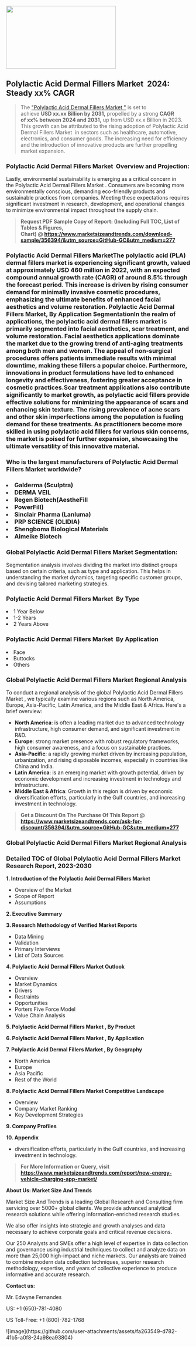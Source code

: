 <p><img class="alignnone size-medium wp-image-20088" src="https://ffe5etoiles.com/wp-content/uploads/2024/12/MST1-300x171.png" alt="" width="300" height="171" /></p><h2 id="ember46" class="ember-view reader-text-block__heading-2">Polylactic Acid Dermal Fillers Market &nbsp;2024: Steady&nbsp;xx% CAGR</h2><blockquote id="ember47" class="ember-view reader-text-block__blockquote">The&nbsp;<a class="app-aware-link " href="https://www.marketsizeandtrends.com/download-sample/356394/&utm_source=GitHub-GC&utm_medium=277" target="_blank" data-test-app-aware-link="">"Polylactic Acid Dermal Fillers Market "</a>&nbsp;is set to achieve&nbsp;<strong>USD&nbsp;xx.xx&nbsp;Billion by 2031,</strong>&nbsp;propelled by a strong&nbsp;<strong>CAGR of&nbsp;xx% between 2024 and 2031,</strong>&nbsp;up from USD xx.x Billion in 2023. This growth can be attributed to the rising adoption of&nbsp;Polylactic Acid Dermal Fillers Market &nbsp;in sectors such as healthcare, automotive, electronics, and consumer goods. The increasing need for efficiency and the introduction of innovative products are further propelling market expansion.</blockquote><h3 id="ember48" class="ember-view reader-text-block__heading-3">Polylactic Acid Dermal Fillers Market &nbsp;Overview and Projection:</h3><p id="ember49" class="ember-view reader-text-block__paragraph">Lastly, environmental sustainability is emerging as a critical concern in the&nbsp;Polylactic Acid Dermal Fillers Market . Consumers are becoming more environmentally conscious, demanding eco-friendly products and sustainable practices from companies. Meeting these expectations requires significant investment in research, development, and operational changes to minimize environmental impact throughout the supply chain.</p><blockquote id="ember50" class="ember-view reader-text-block__blockquote"><strong>Request PDF Sample Copy of Report: (Including Full TOC, List of Tables &amp; Figures, Chart)&nbsp;@&nbsp;<strong><a href="https://www.marketsizeandtrends.com/download-sample/356394/&utm_source=GitHub-GC&utm_medium=277" target="_blank">https://www.marketsizeandtrends.com/download-sample/356394/&utm_source=GitHub-GC&utm_medium=277</a></strong></strong></blockquote><h3 class="">  Polylactic Acid Dermal Fillers MarketThe polylactic acid (PLA) dermal fillers market is experiencing significant growth, valued at approximately USD 460 million in 2022, with an expected compound annual growth rate (CAGR) of around 8.5% through the forecast period. This increase is driven by rising consumer demand for minimally invasive cosmetic procedures, emphasizing the ultimate benefits of enhanced facial aesthetics and volume restoration. Polylactic Acid Dermal Fillers Market, By Application SegmentationIn the realm of applications, the polylactic acid dermal fillers market is primarily segmented into facial aesthetics, scar treatment, and volume restoration. Facial aesthetics applications dominate the market due to the growing trend of anti-aging treatments among both men and women. The appeal of non-surgical procedures offers patients immediate results with minimal downtime, making these fillers a popular choice. Furthermore, innovations in product formulations have led to enhanced longevity and effectiveness, fostering greater acceptance in cosmetic practices.Scar treatment applications also contribute significantly to market growth, as polylactic acid fillers provide effective solutions for minimizing the appearance of scars and enhancing skin texture. The rising prevalence of acne scars and other skin imperfections among the population is fueling demand for these treatments. As practitioners become more skilled in using polylactic acid fillers for various skin concerns, the market is poised for further expansion, showcasing the ultimate versatility of this innovative material.</h3><h3 id="" class="">Who is the largest manufacturers of&nbsp;Polylactic Acid Dermal Fillers Market  worldwide?</h3><h3 class=""></Li><Li>Galderma (Sculptra)</Li><Li> DERMA VEIL</Li><Li> Regen Biotech(AestheFill</Li><Li> PowerFill)</Li><Li> Sinclair Pharma (Lanluma)</Li><Li> PRP SCIENCE (OLIDIA)</Li><Li> Shengboma Biological Materials</Li><Li> Aimeike Biotech</h3><h3 id="ember53" class="ember-view reader-text-block__heading-3">Global&nbsp;Polylactic Acid Dermal Fillers Market  Segmentation:</h3><p id="ember54" class="ember-view reader-text-block__paragraph">Segmentation analysis involves dividing the market into distinct groups based on certain criteria, such as type and application. This helps in understanding the market dynamics, targeting specific customer groups, and devising tailored marketing strategies.</p><h3 id="" class="">Polylactic Acid Dermal Fillers Market &nbsp;By Type</h3><p></Li><Li>1 Year Below</Li><Li> 1-2 Years</Li><Li> 2 Years Above</p><h3 id="" class="">Polylactic Acid Dermal Fillers Market &nbsp;By Application</h3><p class=""></Li><Li>Face</Li><Li> Buttocks</Li><Li> Others</p><h3 id="ember62" class="ember-view reader-text-block__heading-3">Global Polylactic Acid Dermal Fillers Market  Regional Analysis</h3><p id="ember63" class="ember-view reader-text-block__paragraph">To conduct a regional analysis of the global Polylactic Acid Dermal Fillers Market , we typically examine various regions such as North America, Europe, Asia-Pacific, Latin America, and the Middle East &amp; Africa. Here's a brief overview:</p><ul><li><strong>North America</strong>: is often a leading market due to advanced technology infrastructure, high consumer demand, and significant investment in R&amp;D.</li><li><strong>Europe</strong>: strong market presence with robust regulatory frameworks, high consumer awareness, and a focus on sustainable practices.</li><li><strong>Asia-Pacific</strong>: a rapidly growing market driven by increasing population, urbanization, and rising disposable incomes, especially in countries like China and India.</li><li><strong>Latin America</strong>: is an emerging market with growth potential, driven by economic development and increasing investment in technology and infrastructure.</li><li><strong>Middle East &amp; Africa</strong>: Growth in this region is driven by economic diversification efforts, particularly in the Gulf countries, and increasing investment in technology.</li></ul><blockquote id="ember61" class="ember-view reader-text-block__blockquote"><strong>Get a Discount On The Purchase Of This Report @ <strong><a href="https://html-cleaner.com/" target="">https://www.marketsizeandtrends.com/ask-for-discount/356394/&utm_source=GitHub-GC&utm_medium=277</a></strong></strong></blockquote><h3 id="ember62" class="ember-view reader-text-block__heading-3">Global Polylactic Acid Dermal Fillers Market  Regional Analysis</h3><h3 id="" class="">Detailed TOC of Global Polylactic Acid Dermal Fillers Market  Research Report, 2023-2030</h3><p id="" class=""><strong>1. Introduction of the Polylactic Acid Dermal Fillers Market </strong></p><ul><li>Overview of the Market</li><li>Scope of Report</li><li>Assumptions</li></ul><p id="" class=""><strong>2. Executive Summary</strong></p><p id="" class=""><strong>3. Research Methodology of Verified Market Reports</strong></p><ul><li>Data Mining</li><li>Validation</li><li>Primary Interviews</li><li>List of Data Sources</li></ul><p id="" class=""><strong>4. Polylactic Acid Dermal Fillers Market  Outlook</strong></p><ul><li>Overview</li><li>Market Dynamics</li><li>Drivers</li><li>Restraints</li><li>Opportunities</li><li>Porters Five Force Model</li><li>Value Chain Analysis</li></ul><p id="" class=""><strong>5. Polylactic Acid Dermal Fillers Market , By Product</strong></p><p id="" class=""><strong>6. Polylactic Acid Dermal Fillers Market , By Application</strong></p><p id="" class=""><strong>7. Polylactic Acid Dermal Fillers Market , By Geography</strong></p><ul><li>North America</li><li>Europe</li><li>Asia Pacific</li><li>Rest of the World</li></ul><p id="" class=""><strong>8. Polylactic Acid Dermal Fillers Market  Competitive Landscape</strong></p><ul><li>Overview</li><li>Company Market Ranking</li><li>Key Development Strategies</li></ul><p id="" class=""><strong>9. Company Profiles</strong></p><p id="" class=""><strong>10. Appendix</strong></p><ul><li>diversification efforts, particularly in the Gulf countries, and increasing investment in technology.</li></ul><blockquote id="ember65" class="ember-view reader-text-block__blockquote"><strong>For More Information or Query, visit <strong><strong><a href="https://html-cleaner.com/" target="">https://www.marketsizeandtrends.com/report/new-energy-vehicle-charging-app-market/</a></strong></strong></strong></blockquote><p id="" class=""><strong>About Us: Market Size And Trends</strong></p><p id="" class="">Market Size And Trends is a leading Global Research and Consulting firm servicing over 5000+ global clients. We provide advanced analytical research solutions while offering information-enriched research studies.</p><p id="" class="">We also offer insights into strategic and growth analyses and data necessary to achieve corporate goals and critical revenue decisions.</p><p id="" class="">Our 250 Analysts and SMEs offer a high level of expertise in data collection and governance using industrial techniques to collect and analyze data on more than 25,000 high-impact and niche markets. Our analysts are trained to combine modern data collection techniques, superior research methodology, expertise, and years of collective experience to produce informative and accurate research.</p><p id="" class=""><strong>Contact us:</strong></p><p id="" class="">Mr. Edwyne Fernandes</p><p id="" class="">US: +1 (650)-781-4080</p><p id="" class="">US Toll-Free: +1 (800)-782-1768</p>
![image](https://github.com/user-attachments/assets/fa263549-d782-41b5-a0f8-24a98ea93804)
